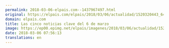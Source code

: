 ```yaml
---
permalink: 2018-03-06-elpais.com--1437967497.html
original: https://elpais.com/elpais/2018/03/06/actualidad/1520320443_644961.html#?ref=rss&format=simple&link=link
domain: elpais.com
title: Las cinco noticias clave del 6 de marzo
image: https://ep00.epimg.net/elpais/imagenes/2018/03/06/actualidad/1520320443_644961_1520321173_rrss_normal.jpg
date: 2018-03-06 07:56:13
translations: en
---
```


